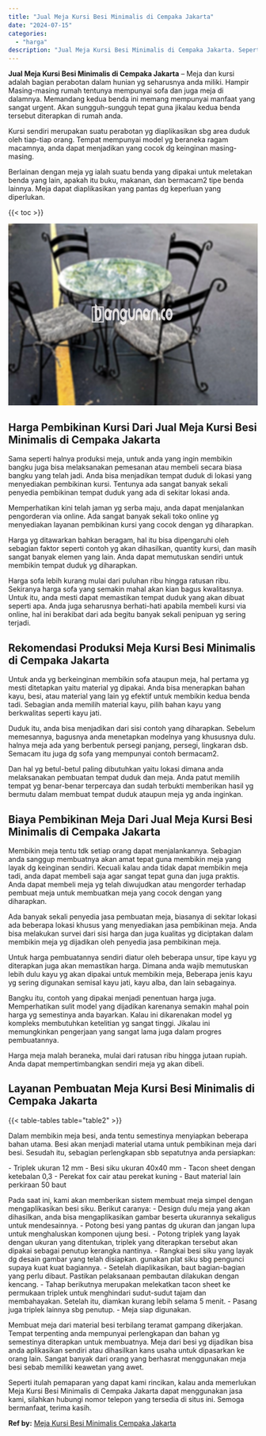 ```yaml
---
title: "Jual Meja Kursi Besi Minimalis di Cempaka Jakarta"
date: "2024-07-15"
categories: 
  - "harga"
description: "Jual Meja Kursi Besi Minimalis di Cempaka Jakarta. Seperti itulah pemaparan yang dapat kami rincikan, kalau anda memerlukan Meja Kursi Besi Minimalis di Cemp..."
---
```


**Jual Meja Kursi Besi Minimalis di Cempaka Jakarta** – Meja dan kursi adalah bagian perabotan dalam hunian yg seharusnya anda miliki. Hampir Masing-masing rumah tentunya mempunyai sofa dan juga meja di dalamnya. Memandang kedua benda ini memang mempunyai manfaat yang sangat urgent. Akan sungguh-sungguh tepat guna jikalau kedua benda tersebut diterapkan di rumah anda.

Kursi sendiri merupakan suatu perabotan yg diaplikasikan sbg area duduk oleh tiap-tiap orang. Tempat mempunyai model yg beraneka ragam macamnya, anda dapat menjadikan yang cocok dg keinginan masing-masing.

Berlainan dengan meja yg ialah suatu benda yang dipakai untuk meletakan benda yang lain, apakah itu buku, makanan, dan bermacam2 tipe benda lainnya. Meja dapat diaplikasikan yang pantas dg keperluan yang diperlukan.

{{< toc >}}

![Jual Meja Kursi Besi Minimalis di Cempaka Jakarta](/images/jual-meja-besi-murah29.png)

## Harga Pembikinan Kursi Dari Jual Meja Kursi Besi Minimalis di Cempaka Jakarta

Sama seperti halnya produksi meja, untuk anda yang ingin membikin bangku juga bisa melaksanakan pemesanan atau membeli secara biasa bangku yang telah jadi. Anda bisa menjadikan tempat duduk di lokasi yang menyediakan pembikinan kursi. Tentunya ada sangat banyak sekali penyedia pembikinan tempat duduk yang ada di sekitar lokasi anda.

Memperhatikan kini telah jaman yg serba maju, anda dapat menjalankan pengorderan via online. Ada sangat banyak sekali toko online yg menyediakan layanan pembikinan kursi yang cocok dengan yg diharapkan.

Harga yg ditawarkan bahkan beragam, hal itu bisa dipengaruhi oleh sebagian faktor seperti contoh yg akan dihasilkan, quantity kursi, dan masih sangat banyak elemen yang lain. Anda dapat memutuskan sendiri untuk membikin tempat duduk yg diharapkan.

Harga sofa lebih kurang mulai dari puluhan ribu hingga ratusan ribu. Sekiranya harga sofa yang semakin mahal akan kian bagus kwalitasnya. Untuk itu, anda mesti dapat memastikan tempat duduk yang akan dibuat seperti apa. Anda juga seharusnya berhati-hati apabila membeli kursi via online, hal ini berakibat dari ada begitu banyak sekali penipuan yg sering terjadi.

## Rekomendasi Produksi Meja Kursi Besi Minimalis di Cempaka Jakarta

Untuk anda yg berkeinginan membikin sofa ataupun meja, hal pertama yg mesti ditetapkan yaitu material yg dipakai. Anda bisa menerapkan bahan kayu, besi, atau material yang lain yg efektif untuk membikin kedua benda tadi. Sebagian anda memilih material kayu, pilih bahan kayu yang berkwalitas seperti kayu jati.

Duduk itu, anda bisa menjadikan dari sisi contoh yang diharapkan. Sebelum memesannya, bagusnya anda menetapkan modelnya yang khususnya dulu. halnya meja ada yang berbentuk persegi panjang, persegi, lingkaran dsb. Semacam itu juga dg sofa yang mempunyai contoh bermacam2.

Dan hal yg betul-betul paling dibutuhkan yaitu lokasi dimana anda melaksanakan pembuatan tempat duduk dan meja. Anda patut memilih tempat yg benar-benar terpercaya dan sudah terbukti memberikan hasil yg bermutu dalam membuat tempat duduk ataupun meja yg anda inginkan.

## Biaya Pembikinan Meja Dari Jual Meja Kursi Besi Minimalis di Cempaka Jakarta

Membikin meja tentu tdk setiap orang dapat menjalankannya. Sebagian anda sanggup membuatnya akan amat tepat guna membikin meja yang layak dg keinginan sendiri. Kecuali kalau anda tidak dapat membikin meja tadi, anda dapat membeli saja agar sangat tepat guna dan juga praktis. Anda dapat membeli meja yg telah diwujudkan atau mengorder terhadap pembuat meja untuk membuatkan meja yang cocok dengan yang diharapkan.

Ada banyak sekali penyedia jasa pembuatan meja, biasanya di sekitar lokasi ada beberapa lokasi khusus yang menyediakan jasa pembikinan meja. Anda bisa melakukan survei dari sisi harga dan juga kualitas yg diciptakan dalam membikin meja yg dijadikan oleh penyedia jasa pembikinan meja.

Untuk harga pembuatannya sendiri diatur oleh beberapa unsur, tipe kayu yg diterapkan juga akan memastikan harga. Dimana anda wajib memutuskan lebih dulu kayu yg akan dipakai untuk membikin meja, Beberapa jenis kayu yg sering digunakan semisal kayu jati, kayu alba, dan lain sebagainya.

Bangku itu, contoh yang dipakai menjadi penentuan harga juga. Memperhatikan sulit model yang dijadikan karenanya semakin mahal poin harga yg semestinya anda bayarkan. Kalau ini dikarenakan model yg kompleks membutuhkan ketelitian yg sangat tinggi. Jikalau ini memungkinkan pengerjaan yang sangat lama juga dalam progres pembuatannya.

Harga meja malah beraneka, mulai dari ratusan ribu hingga jutaan rupiah. Anda dapat mempertimbangkan sendiri meja yg akan dibeli.

## Layanan Pembuatan Meja Kursi Besi Minimalis di Cempaka Jakarta

{{< table-tables table="table2" >}}

Dalam membikin meja besi, anda tentu semestinya menyiapkan beberapa bahan utama. Besi akan menjadi material utama untuk pembikinan meja dari besi. Sesudah itu, sebagian perlengkapan sbb sepatutnya anda persiapkan:

\- Triplek ukuran 12 mm - Besi siku ukuran 40x40 mm - Tacon sheet dengan ketebalan 0,3 - Perekat fox cair atau perekat kuning - Baut material lain perkiraan 50 baut

Pada saat ini, kami akan memberikan sistem membuat meja simpel dengan mengaplikasikan besi siku. Berikut caranya: - Design dulu meja yang akan dihasilkan, anda bisa mengaplikasikan gambar beserta ukurannya sekaligus untuk mendesainnya. - Potong besi yang pantas dg ukuran dan jangan lupa untuk menghaluskan komponen ujung besi. - Potong triplek yang layak dengan ukuran yang ditentukan, triplek yang diterapkan tersebut akan dipakai sebagai penutup kerangka nantinya. - Rangkai besi siku yang layak dg desain gambar yang telah disiapkan. gunakan plat siku sbg pengunci supaya kuat kuat bagiannya. - Setelah diaplikasikan, baut bagian-bagian yang perlu dibaut. Pastikan pelaksanaan pembautan dilakukan dengan kencang. - Tahap berikutnya merupakan melekatkan tacon sheet ke permukaan triplek untuk menghindari sudut-sudut tajam dan membahayakan. Setelah itu, diamkan kurang lebih selama 5 menit. - Pasang juga triplek lainnya sbg penutup. - Meja siap digunakan.

Membuat meja dari material besi terbilang teramat gampang dikerjakan. Tempat terpenting anda mempunyai perlengkapan dan bahan yg semestinya diterapkan untuk membuatnya. Meja dari besi yg dijadikan bisa anda aplikasikan sendiri atau dihasilkan kans usaha untuk dipasarkan ke orang lain. Sangat banyak dari orang yang berhasrat menggunakan meja besi sebab memiliki keawetan yang awet.

Seperti itulah pemaparan yang dapat kami rincikan, kalau anda memerlukan Meja Kursi Besi Minimalis di Cempaka Jakarta dapat menggunakan jasa kami, silahkan hubungi nomor telepon yang tersedia di situs ini. Semoga bermanfaat, terima kasih.

**Ref by:** [Meja Kursi Besi Minimalis Cempaka Jakarta](https://id.wikipedia.org/wiki/Meja)
